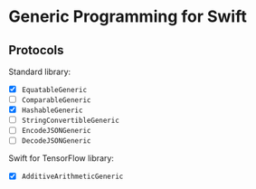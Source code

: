 # Generic Programming for Swift

## Protocols

Standard library:

- [x] `EquatableGeneric`
- [ ] `ComparableGeneric`
- [x] `HashableGeneric`
- [ ] `StringConvertibleGeneric`
- [ ] `EncodeJSONGeneric`
- [ ] `DecodeJSONGeneric`

Swift for TensorFlow library:

- [x] `AdditiveArithmeticGeneric`
